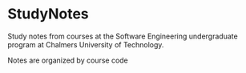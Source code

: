 # StudyNotes

Study notes from courses at the Software Engineering undergraduate program at Chalmers University of Technology.

Notes are organized by course code
